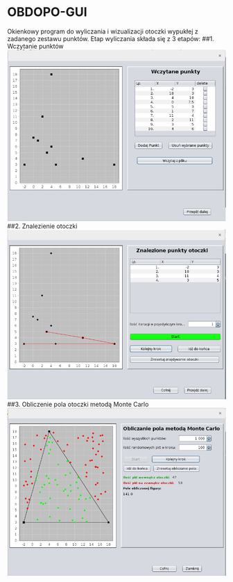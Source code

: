 # OBDOPO-GUI
Okienkowy program do wyliczania i wizualizacji otoczki wypukłej z zadanego zestawu punktów. 
Etap wyliczania składa się z 3 etapów:
##1. Wczytanie punktów
![zdjęcie pierwszego okna](https://raw.githubusercontent.com/drapek/OBDOPO-GUI/ea85083d5933982a4f7e26014a83daf0bb137407/docs/OBDOPO_okno1.png)
##2. Znalezienie otoczki
![zdjęcie pierwszego okna](https://raw.githubusercontent.com/drapek/OBDOPO-GUI/ea85083d5933982a4f7e26014a83daf0bb137407/docs/OBDOPO_okno2.png)
##3. Obliczenie pola otoczki metodą Monte Carlo
![zdjęcie pierwszego okna](https://raw.githubusercontent.com/drapek/OBDOPO-GUI/ea85083d5933982a4f7e26014a83daf0bb137407/docs/OBDOPO_okno3.png)
